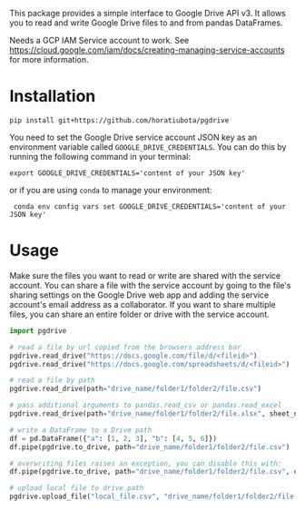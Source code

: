 
This package provides a simple interface to Google Drive API v3. It allows you to read and write Google Drive files to and from pandas DataFrames.

Needs a GCP IAM Service account to work. See https://cloud.google.com/iam/docs/creating-managing-service-accounts for more information.


# Installation

```
pip install git+https://github.com/horatiubota/pgdrive
```

You need to set the Google Drive service account JSON key as an environment variable called `GOOGLE_DRIVE_CREDENTIALS`. You can do this by running the following command in your terminal:

```
export GOOGLE_DRIVE_CREDENTIALS='content of your JSON key'
```

or if you are using `conda` to manage your environment:

```
 conda env config vars set GOOGLE_DRIVE_CREDENTIALS='content of your JSON key'
```

# Usage

Make sure the files you want to read or write are shared with the service account. You can share a file with the service account by going to the file's sharing settings on the Google Drive web app and adding the service account's email address as a collaborator. If you want to share multiple files, you can share an entire folder or drive with the service account.


```python
import pgdrive

# read a file by url copied from the browsers address bar
pgdrive.read_drive("https://docs.google.com/file/d/<fileid>")
pgdrive.read_drive("https://docs.google.com/spreadsheets/d/<fileid>")

# read a file by path
pgdrive.read_drive(path="drive_name/folder1/folder2/file.csv")

# pass additional arguments to pandas.read_csv or pandas.read_excel
pgdrive.read_drive(path="drive_name/folder1/folder2/file.xlsx", sheet_name="Sheet1")

# write a DataFrame to a Drive path
df = pd.DataFrame({"a": [1, 2, 3], "b": [4, 5, 6]})
df.pipe(pgdrive.to_drive, path="drive_name/folder1/folder2/file.csv")

# overwriting files raises an exception, you can disable this with:
df.pipe(pgdrive.to_drive, path="drive_name/folder1/folder2/file.csv", overwrite=True)

# upload local file to drive path
pgdrive.upload_file("local_file.csv", "drive_name/folder1/folder2/file.csv")
```
